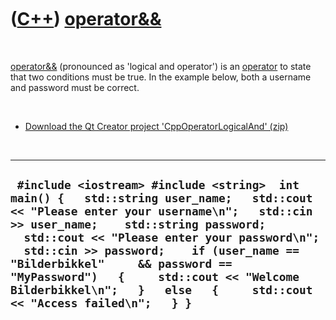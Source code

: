 



 

 

 

 

 

([C++](Cpp.md)) [operator&&](CppOperatorLogicalAnd.md)
========================================================

 

[operator&&](CppOperatorLogicalAnd.md) (pronounced as 'logical and
operator') is an [operator](CppOperator.md) to state that two
conditions must be true. In the example below, both a username and
password must be correct.

 

-   [Download the Qt Creator project
    'CppOperatorLogicalAnd' (zip)](CppOperatorLogicalAnd.zip)

 

  -------------------------------------------------------------------------------------------------------------------------------------------------------------------------------------------------------------------------------------------------------------------------------------------------------------------------------------------------------------------------------------------------------------------------------------
  ` #include <iostream> #include <string>  int main() {   std::string user_name;   std::cout << "Please enter your username\n";   std::cin >> user_name;    std::string password;   std::cout << "Please enter your password\n";   std::cin >> password;    if (user_name == "Bilderbikkel"     && password == "MyPassword")   {     std::cout << "Welcome Bilderbikkel\n";   }   else   {     std::cout << "Access failed\n";   } }`
  -------------------------------------------------------------------------------------------------------------------------------------------------------------------------------------------------------------------------------------------------------------------------------------------------------------------------------------------------------------------------------------------------------------------------------------

 

 

 

 

 





 



